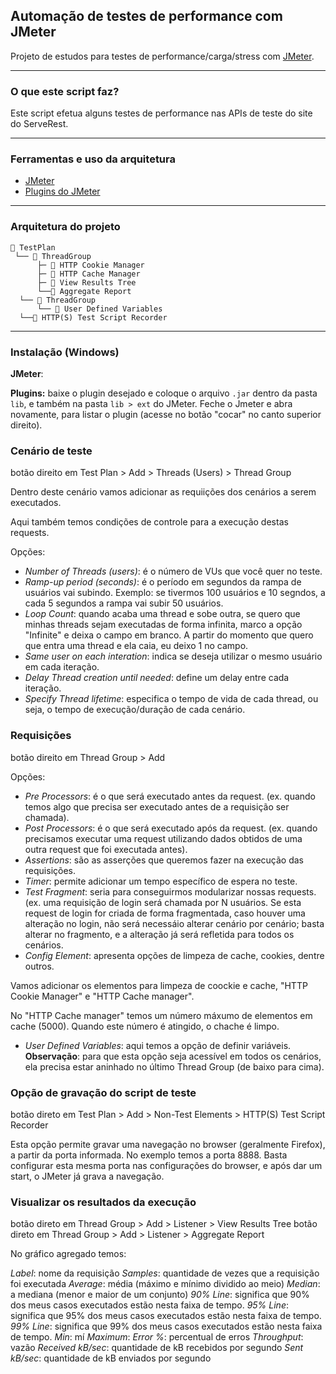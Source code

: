 ## Automação de testes de performance com JMeter
Projeto de estudos para testes de performance/carga/stress com [JMeter](https://jmeter.apache.org/).

-----------------------------------------
### O que este script faz?
Este script efetua alguns testes de performance nas APIs de teste do site do ServeRest.

-----------------------------------------
### Ferramentas e uso da arquitetura
- [JMeter](https://jmeter.apache.org/)
- [Plugins do JMeter](https://jmeter-plugins.org/)

-----------------------------------------
### Arquitetura do projeto

```
📂 TestPlan
 └── 📜 ThreadGroup
      ├─ 📜 HTTP Cookie Manager
      ├─ 📜 HTTP Cache Manager
      ├─ 📜 View Results Tree
      └──📜 Aggregate Report
  └── 📜 ThreadGroup
      └── 📜 User Defined Variables
  └──📜 HTTP(S) Test Script Recorder
```

-----------------------------------------
### Instalação (Windows)
**JMeter**: 

**Plugins:** baixe o plugin desejado e coloque o arquivo `.jar` dentro da pasta `lib`, e também na pasta `lib > ext` do JMeter. Feche o Jmeter e abra novamente, para listar o plugin (acesse no botão "cocar" no canto superior direito).


### Cenário de teste
botão direito em Test Plan > Add > Threads (Users) > Thread Group

Dentro deste cenário vamos adicionar as requiições dos cenários a serem executados.

Aqui também temos condições de controle para a execução destas requests.

Opções:
- *Number of Threads (users)*: é o número de VUs que você quer no teste.
- *Ramp-up period (seconds)*: é o período em segundos da rampa de usuários vai subindo. Exemplo: se tivermos 100 usuários e 10 segndos, a cada 5 segundos a rampa vai subir 50 usuários.
- *Loop Count*: quando acaba uma thread e sobe outra, se quero que minhas threads sejam executadas de forma infinita, marco a opção "Infinite" e deixa o campo em branco. A partir do momento que quero que entra uma thread e ela caia, eu deixo 1 no campo.
- *Same user on each interation*: indica se deseja utilizar o mesmo usuário em cada iteração.
- *Delay Thread creation until needed*: define um delay entre cada iteração.
- *Specify Thread lifetime*: especifica o tempo de vida de cada thread, ou seja, o tempo de execução/duração de cada cenário.

### Requisições
botão direito em Thread Group > Add 

Opções:
- *Pre Processors*: é o que será executado antes da request. (ex. quando temos algo que precisa ser executado antes de a requisição ser chamada).
- *Post Processors*: é o que será executado após da request. (ex. quando precisamos executar uma request utilizando dados obtidos de uma outra request que foi executada antes).
- *Assertions*: são as asserções que queremos fazer na execução das requisições.
- *Timer*: permite adicionar um tempo específico de espera no teste.
- *Test Fragment*: seria para conseguirmos modularizar nossas requests. (ex. uma requisição de login será chamada por N usuários. Se esta request de login for criada de forma fragmentada, caso houver uma alteração no login, não será necessáio alterar cenário por cenário; basta alterar no fragmento, e a alteração já será refletida para todos os cenários.
- *Config Element*: apresenta opções de limpeza de cache, cookies, dentre outros.

Vamos adicionar os elementos para limpeza de coockie e cache, "HTTP Cookie Manager" e "HTTP Cache manager".

No "HTTP Cache manager" temos um número máxumo de elementos em cache (5000). Quando este número é atingido, o chache é limpo.

- *User Defined Variables*: aqui temos a opção de definir variáveis.
**Observação**: para que esta opção seja acessível em todos os cenários, ela precisa estar aninhado no último Thread Group (de baixo para cima).

### Opção de gravação do script de teste
botão direto em Test Plan > Add > Non-Test Elements > HTTP(S) Test Script Recorder

Esta opção permite gravar uma navegação no browser (geralmente Firefox), a partir da porta informada. No exemplo temos a porta 8888. Basta configurar esta mesma porta nas configurações do browser, e após dar um start, o JMeter já grava a navegação.

### Visualizar os resultados da execução
botão direto em Thread Group > Add > Listener > View Results Tree
botão direto em Thread Group > Add > Listener > Aggregate Report

No gráfico agregado temos:

*Label*: nome da requisição
*Samples*: quantidade de vezes que a requisição foi executada
*Average*: média (máximo e mínimo dividido ao meio)
*Median*: a mediana (menor e maior de um conjunto)
*90% Line*: significa que 90% dos meus casos executados estão nesta faixa de tempo.
*95% Line*: significa que 95% dos meus casos executados estão nesta faixa de tempo.
*99% Line*: significa que 99% dos meus casos executados estão nesta faixa de tempo.
*Min*: mí
*Maximum*:
*Error %*: percentual de erros
*Throughput*: vazão
*Received kB/sec*: quantidade de kB recebidos por segundo
*Sent kB/sec*: quantidade de kB enviados por segundo
